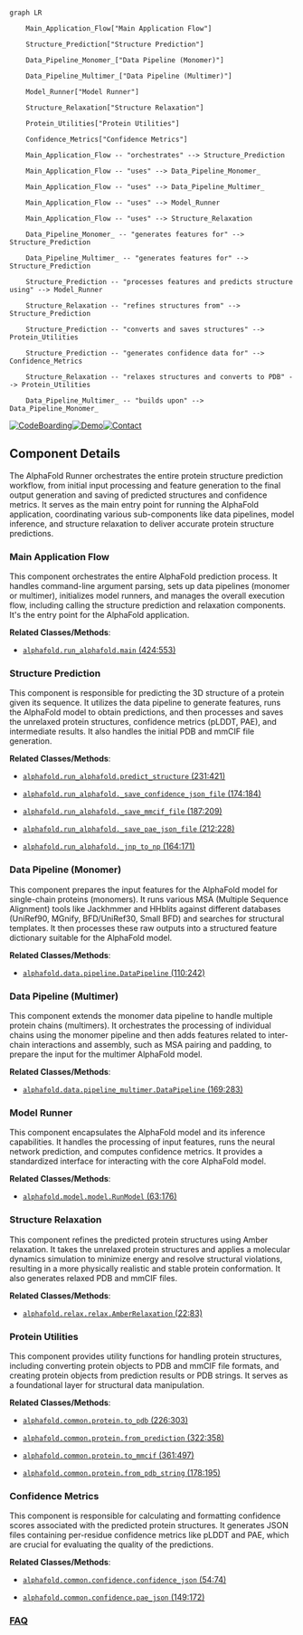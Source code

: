 ```mermaid

graph LR

    Main_Application_Flow["Main Application Flow"]

    Structure_Prediction["Structure Prediction"]

    Data_Pipeline_Monomer_["Data Pipeline (Monomer)"]

    Data_Pipeline_Multimer_["Data Pipeline (Multimer)"]

    Model_Runner["Model Runner"]

    Structure_Relaxation["Structure Relaxation"]

    Protein_Utilities["Protein Utilities"]

    Confidence_Metrics["Confidence Metrics"]

    Main_Application_Flow -- "orchestrates" --> Structure_Prediction

    Main_Application_Flow -- "uses" --> Data_Pipeline_Monomer_

    Main_Application_Flow -- "uses" --> Data_Pipeline_Multimer_

    Main_Application_Flow -- "uses" --> Model_Runner

    Main_Application_Flow -- "uses" --> Structure_Relaxation

    Data_Pipeline_Monomer_ -- "generates features for" --> Structure_Prediction

    Data_Pipeline_Multimer_ -- "generates features for" --> Structure_Prediction

    Structure_Prediction -- "processes features and predicts structure using" --> Model_Runner

    Structure_Relaxation -- "refines structures from" --> Structure_Prediction

    Structure_Prediction -- "converts and saves structures" --> Protein_Utilities

    Structure_Prediction -- "generates confidence data for" --> Confidence_Metrics

    Structure_Relaxation -- "relaxes structures and converts to PDB" --> Protein_Utilities

    Data_Pipeline_Multimer_ -- "builds upon" --> Data_Pipeline_Monomer_

```

[![CodeBoarding](https://img.shields.io/badge/Generated%20by-CodeBoarding-9cf?style=flat-square)](https://github.com/CodeBoarding/GeneratedOnBoardings)[![Demo](https://img.shields.io/badge/Try%20our-Demo-blue?style=flat-square)](https://www.codeboarding.org/demo)[![Contact](https://img.shields.io/badge/Contact%20us%20-%20contact@codeboarding.org-lightgrey?style=flat-square)](mailto:contact@codeboarding.org)



## Component Details



The AlphaFold Runner orchestrates the entire protein structure prediction workflow, from initial input processing and feature generation to the final output generation and saving of predicted structures and confidence metrics. It serves as the main entry point for running the AlphaFold application, coordinating various sub-components like data pipelines, model inference, and structure relaxation to deliver accurate protein structure predictions.



### Main Application Flow

This component orchestrates the entire AlphaFold prediction process. It handles command-line argument parsing, sets up data pipelines (monomer or multimer), initializes model runners, and manages the overall execution flow, including calling the structure prediction and relaxation components. It's the entry point for the AlphaFold application.





**Related Classes/Methods**:



- <a href="https://github.com/google-deepmind/alphafold/blob/master/run_alphafold.py#L424-L553" target="_blank" rel="noopener noreferrer">`alphafold.run_alphafold.main` (424:553)</a>





### Structure Prediction

This component is responsible for predicting the 3D structure of a protein given its sequence. It utilizes the data pipeline to generate features, runs the AlphaFold model to obtain predictions, and then processes and saves the unrelaxed protein structures, confidence metrics (pLDDT, PAE), and intermediate results. It also handles the initial PDB and mmCIF file generation.





**Related Classes/Methods**:



- <a href="https://github.com/google-deepmind/alphafold/blob/master/run_alphafold.py#L231-L421" target="_blank" rel="noopener noreferrer">`alphafold.run_alphafold.predict_structure` (231:421)</a>

- <a href="https://github.com/google-deepmind/alphafold/blob/master/run_alphafold.py#L174-L184" target="_blank" rel="noopener noreferrer">`alphafold.run_alphafold._save_confidence_json_file` (174:184)</a>

- <a href="https://github.com/google-deepmind/alphafold/blob/master/run_alphafold.py#L187-L209" target="_blank" rel="noopener noreferrer">`alphafold.run_alphafold._save_mmcif_file` (187:209)</a>

- <a href="https://github.com/google-deepmind/alphafold/blob/master/run_alphafold.py#L212-L228" target="_blank" rel="noopener noreferrer">`alphafold.run_alphafold._save_pae_json_file` (212:228)</a>

- <a href="https://github.com/google-deepmind/alphafold/blob/master/run_alphafold.py#L164-L171" target="_blank" rel="noopener noreferrer">`alphafold.run_alphafold._jnp_to_np` (164:171)</a>





### Data Pipeline (Monomer)

This component prepares the input features for the AlphaFold model for single-chain proteins (monomers). It runs various MSA (Multiple Sequence Alignment) tools like Jackhmmer and HHblits against different databases (UniRef90, MGnify, BFD/UniRef30, Small BFD) and searches for structural templates. It then processes these raw outputs into a structured feature dictionary suitable for the AlphaFold model.





**Related Classes/Methods**:



- <a href="https://github.com/google-deepmind/alphafold/blob/master/alphafold/data/pipeline.py#L110-L242" target="_blank" rel="noopener noreferrer">`alphafold.data.pipeline.DataPipeline` (110:242)</a>





### Data Pipeline (Multimer)

This component extends the monomer data pipeline to handle multiple protein chains (multimers). It orchestrates the processing of individual chains using the monomer pipeline and then adds features related to inter-chain interactions and assembly, such as MSA pairing and padding, to prepare the input for the multimer AlphaFold model.





**Related Classes/Methods**:



- <a href="https://github.com/google-deepmind/alphafold/blob/master/alphafold/data/pipeline_multimer.py#L169-L283" target="_blank" rel="noopener noreferrer">`alphafold.data.pipeline_multimer.DataPipeline` (169:283)</a>





### Model Runner

This component encapsulates the AlphaFold model and its inference capabilities. It handles the processing of input features, runs the neural network prediction, and computes confidence metrics. It provides a standardized interface for interacting with the core AlphaFold model.





**Related Classes/Methods**:



- <a href="https://github.com/google-deepmind/alphafold/blob/master/alphafold/model/model.py#L63-L176" target="_blank" rel="noopener noreferrer">`alphafold.model.model.RunModel` (63:176)</a>





### Structure Relaxation

This component refines the predicted protein structures using Amber relaxation. It takes the unrelaxed protein structures and applies a molecular dynamics simulation to minimize energy and resolve structural violations, resulting in a more physically realistic and stable protein conformation. It also generates relaxed PDB and mmCIF files.





**Related Classes/Methods**:



- <a href="https://github.com/google-deepmind/alphafold/blob/master/alphafold/relax/relax.py#L22-L83" target="_blank" rel="noopener noreferrer">`alphafold.relax.relax.AmberRelaxation` (22:83)</a>





### Protein Utilities

This component provides utility functions for handling protein structures, including converting protein objects to PDB and mmCIF file formats, and creating protein objects from prediction results or PDB strings. It serves as a foundational layer for structural data manipulation.





**Related Classes/Methods**:



- <a href="https://github.com/google-deepmind/alphafold/blob/master/alphafold/common/protein.py#L226-L303" target="_blank" rel="noopener noreferrer">`alphafold.common.protein.to_pdb` (226:303)</a>

- <a href="https://github.com/google-deepmind/alphafold/blob/master/alphafold/common/protein.py#L322-L358" target="_blank" rel="noopener noreferrer">`alphafold.common.protein.from_prediction` (322:358)</a>

- <a href="https://github.com/google-deepmind/alphafold/blob/master/alphafold/common/protein.py#L361-L497" target="_blank" rel="noopener noreferrer">`alphafold.common.protein.to_mmcif` (361:497)</a>

- <a href="https://github.com/google-deepmind/alphafold/blob/master/alphafold/common/protein.py#L178-L195" target="_blank" rel="noopener noreferrer">`alphafold.common.protein.from_pdb_string` (178:195)</a>





### Confidence Metrics

This component is responsible for calculating and formatting confidence scores associated with the predicted protein structures. It generates JSON files containing per-residue confidence metrics like pLDDT and PAE, which are crucial for evaluating the quality of the predictions.





**Related Classes/Methods**:



- <a href="https://github.com/google-deepmind/alphafold/blob/master/alphafold/common/confidence.py#L54-L74" target="_blank" rel="noopener noreferrer">`alphafold.common.confidence.confidence_json` (54:74)</a>

- <a href="https://github.com/google-deepmind/alphafold/blob/master/alphafold/common/confidence.py#L149-L172" target="_blank" rel="noopener noreferrer">`alphafold.common.confidence.pae_json` (149:172)</a>









### [FAQ](https://github.com/CodeBoarding/GeneratedOnBoardings/tree/main?tab=readme-ov-file#faq)
